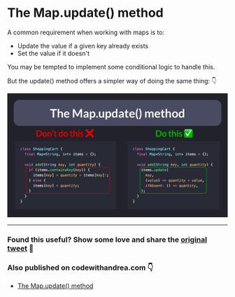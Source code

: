 # The Map.update() method

A common requirement when working with maps is to:

- Update the value if a given key already exists
- Set the value if it doesn't

You may be tempted to implement some conditional logic to handle this.

But the update() method offers a simpler way of doing the same thing: 👇

![](045-map-update.png)

---

### Found this useful? Show some love and share the [original tweet](https://twitter.com/biz84/status/1516659126083985408) 🙏

### Also published on codewithandrea.com 👇

- [The Map.update() method](https://codewithandrea.com/tips/dart-map-update-method/)